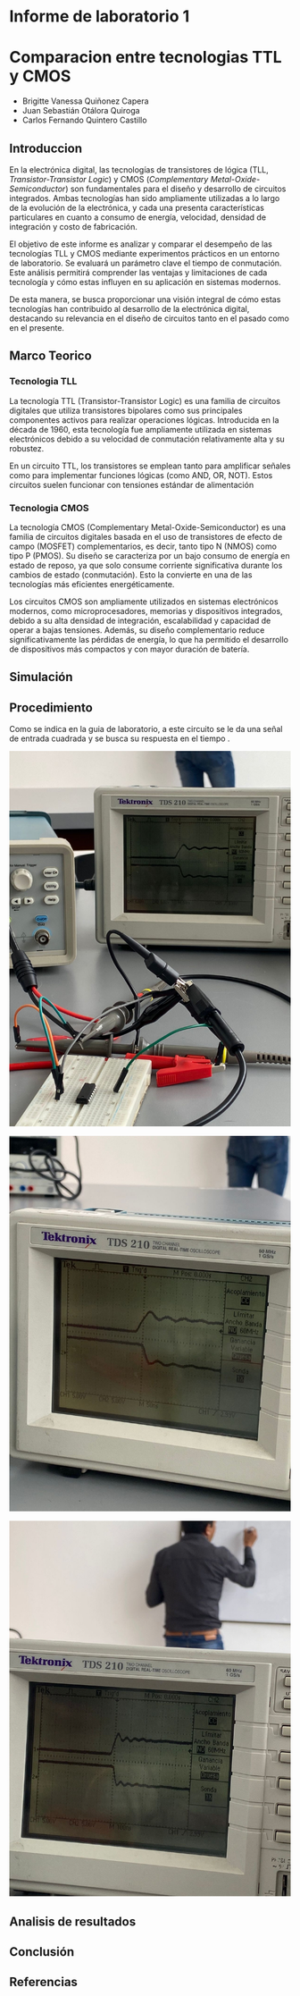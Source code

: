 # Informe de laboratorio 1 
# Comparacion entre tecnologias TTL y CMOS 

* Brigitte Vanessa Quiñonez Capera
* Juan Sebastián Otálora Quiroga 
* Carlos Fernando Quintero Castillo

## Introduccion 

En la electrónica digital, las tecnologías de transistores de lógica (TLL, *Transistor-Transistor Logic*) y CMOS (*Complementary Metal-Oxide-Semiconductor*) son fundamentales para el diseño y desarrollo de circuitos integrados. Ambas tecnologías han sido ampliamente utilizadas a lo largo de la evolución de la electrónica, y cada una presenta características particulares en cuanto a consumo de energía, velocidad, densidad de integración y costo de fabricación.

El objetivo de este informe es analizar y comparar el desempeño de las tecnologías TLL y CMOS mediante experimentos prácticos en un entorno de laboratorio. Se evaluará un parámetro clave el tiempo de conmutación. Este análisis permitirá comprender las ventajas y limitaciones de cada tecnología y cómo estas influyen en su aplicación en sistemas modernos. 

De esta manera, se busca proporcionar una visión integral de cómo estas tecnologías han contribuido al desarrollo de la electrónica digital, destacando su relevancia en el diseño de circuitos tanto en el pasado como en el presente.

## Marco Teorico

### Tecnologia TLL
La tecnología TTL (Transistor-Transistor Logic) es una familia de circuitos digitales que utiliza transistores bipolares como sus principales componentes activos para realizar operaciones lógicas. Introducida en la década de 1960, esta tecnología fue ampliamente utilizada en sistemas electrónicos debido a su velocidad de conmutación relativamente alta y su robustez.

En un circuito TTL, los transistores se emplean tanto para amplificar señales como para implementar funciones lógicas (como AND, OR, NOT). Estos circuitos suelen funcionar con tensiones estándar de alimentación

### Tecnologia CMOS
La tecnología CMOS (Complementary Metal-Oxide-Semiconductor) es una familia de circuitos digitales basada en el uso de transistores de efecto de campo (MOSFET) complementarios, es decir, tanto tipo N (NMOS) como tipo P (PMOS). Su diseño se caracteriza por un bajo consumo de energía en estado de reposo, ya que solo consume corriente significativa durante los cambios de estado (conmutación). Esto la convierte en una de las tecnologías más eficientes energéticamente.

Los circuitos CMOS son ampliamente utilizados en sistemas electrónicos modernos, como microprocesadores, memorias y dispositivos integrados, debido a su alta densidad de integración, escalabilidad y capacidad de operar a bajas tensiones. Además, su diseño complementario reduce significativamente las pérdidas de energía, lo que ha permitido el desarrollo de dispositivos más compactos y con mayor duración de batería.


## Simulación



## Procedimiento

Como se indica en la guia de laboratorio, a este circuito se le da una señal de entrada cuadrada  y se busca su respuesta en el tiempo .

![MONTAJE](images/Imagen%20de%20WhatsApp%202024-11-14%20a%20las%2008.58.07_5139dee8.jpg)


![TLL](images/Imagen%20de%20WhatsApp%202024-11-14%20a%20las%2008.58.08_2b6deb1f.jpg
)

![CMOS](images/Imagen%20de%20WhatsApp%202024-11-14%20a%20las%2008.58.08_99e6522d.jpg
)

## Analisis de resultados 

## Conclusión 

## Referencias



